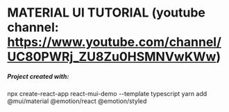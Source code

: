# MATERIAL UI TUTORIAL (youtube channel: https://www.youtube.com/channel/UC80PWRj_ZU8Zu0HSMNVwKWw)

##### Project created with:

npx create-react-app react-mui-demo --template typescript
yarn add @mui/material @emotion/react @emotion/styled
